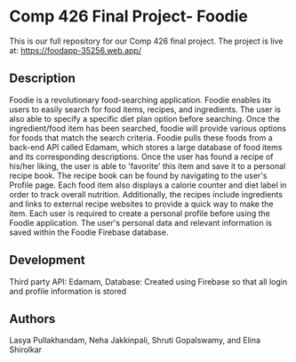 # Comp 426 Final Project- Foodie

This is our full repository for our Comp 426 final project.
The project is live at: https://foodapp-35256.web.app/

## Description

Foodie is a revolutionary food-searching application. Foodie enables its users to easily search for food items, recipes, and ingredients. The user is also able to specify a specific diet plan option before searching. Once the ingredient/food item has been searched, foodie will provide various options for foods that match the search criteria. Foodie pulls these foods from a back-end API called Edamam, which stores a large database of food items and its corresponding descriptions. Once the user has found a recipe of his/her liking, the user is able to 'favorite' this item and save it to a personal recipe book. The recipe book can be found by navigating to the user's Profile page. Each food item also displays a calorie counter and diet label in order to track overall nutrition. Additionally, the recipes include ingredients and links to external recipe websites to provide a quick way to make the item. Each user is required to create a personal profile before using the Foodie application. The user's personal data and relevant information is saved within the Foodie Firebase database. 

## Development
Third party API: Edamam,
Database: Created using Firebase so that all login and profile information is stored

## Authors

Lasya Pullakhandam,
Neha Jakkinpali,
Shruti Gopalswamy, and 
Elina Shirolkar 




